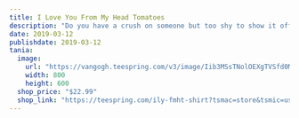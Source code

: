 ```yaml
---
title: I Love You From My Head Tomatoes
description: "Do you have a crush on someone but too shy to show it off?"
date: 2019-03-12
publishdate: 2019-03-12
tania:
  image:
    url: "https://vangogh.teespring.com/v3/image/Iib3MSsTNolOEXgTVSfd0MRULqA/480/560.jpg"
    width: 800
    height: 600
  shop_price: "$22.99"
  shop_link: "https://teespring.com/ily-fmht-shirt?tsmac=store&tsmic=usetania&utm_source=web_shop_link&utm_medium=web&utm_campaign=teespring_sale#pid=2&cid=2122&sid=front"
---
```




